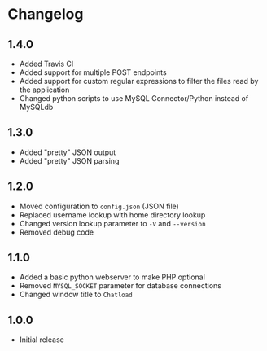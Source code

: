 # Changelog
## 1.4.0
- Added Travis CI
- Added support for multiple POST endpoints
- Added support for custom regular expressions to filter the files read by the application
- Changed python scripts to use MySQL Connector/Python instead of MySQLdb

## 1.3.0
- Added "pretty" JSON output
- Added "pretty" JSON parsing

## 1.2.0
- Moved configuration to `config.json` (JSON file)
- Replaced username lookup with home directory lookup
- Changed version lookup parameter to `-V` and `--version`
- Removed debug code

## 1.1.0
- Added a basic python webserver to make PHP optional
- Removed `MYSQL_SOCKET` parameter for database connections
- Changed window title to `Chatload`

## 1.0.0
- Initial release
